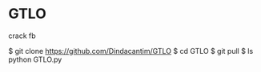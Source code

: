 # GTLO
crack fb

$ git clone https://github.com/Dindacantim/GTLO
$ cd GTLO
$ git pull
$ ls
python GTLO.py
